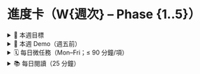 # 進度卡（W{週次} – Phase {1..5}）

<details>
<summary>🎯 本週目標 </summary>

- [ ] 目標1（可驗收指標）
- [ ] 目標2
- [ ] （選）目標3
</details>

<details>
<summary>🔬 本週 Demo（週五前）</summary>

- 連結：＿＿（PR／Demo 影片）
- 啟動指令：`make demo`（輸出：`/artifacts/w{週}/`）
</details>

<details>
<summary>🗓️ 每日微任務（Mon–Fri；≤ 90 分鐘/項）</summary>

**Mon** － 任務A / 任務B  
**Tue** － 任務C / 任務D  
**Wed** － 中場檢視（WIP ≤ 2）  
**Thu** － 任務E  
**Fri** － 任務F ＋ Demo 上傳
</details>

<details>
<summary>📚 每日閱讀（25 分鐘）</summary>

- Mon：＿＿（章節），**最小產物**：snippet/test/note  
- Tue：＿＿  
- Wed：＿＿  
- Thu：＿＿  
- Fri：＿＿
</details>